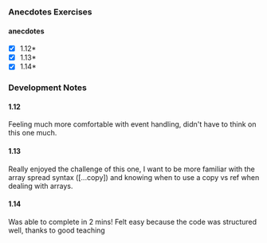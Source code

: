 ### Anecdotes Exercises

#### anecdotes
- [x] 1.12*
- [x] 1.13*
- [x] 1.14*

### Development Notes

#### 1.12
Feeling much more comfortable with event handling, didn't have to think on this one much.

#### 1.13
Really enjoyed the challenge of this one, I want to be more familiar with the array spread syntax ([...copy]) and knowing when to use a copy vs ref when dealing with arrays.

#### 1.14
Was able to complete in 2 mins! Felt easy because the code was structured well, thanks to good teaching